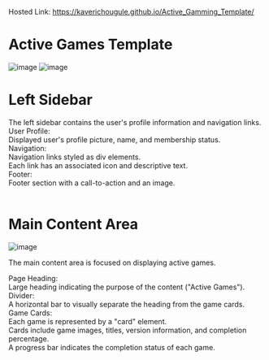 Hosted Link: https://kaverichougule.github.io/Active_Gamming_Template/
# Active Games Template
![image](https://github.com/kaverichougule/Active_Gamming_Template/assets/101037685/8560ef12-1e81-4a53-8168-82ace33c344c)
![image](https://github.com/kaverichougule/Active_Gamming_Template/assets/101037685/ec01e5aa-70b4-402a-ba11-a674107e5765)
# Left Sidebar
The left sidebar contains the user's profile information and navigation links.
<br>
User Profile: <br>
Displayed user's profile picture, name, and membership status. <br>
Navigation: <br>
Navigation links styled as div elements. <br>
Each link has an associated icon and descriptive text. <br>
Footer: <br>
Footer section with a call-to-action and an image. <br>
<br>
# Main Content Area <br>
![image](https://github.com/kaverichougule/Active_Gamming_Template/assets/101037685/a1354019-1786-4894-9fa7-accd9ab16f56)

The main content area is focused on displaying active games. <br>

Page Heading: <br>
Large heading indicating the purpose of the content ("Active Games"). <br>
Divider: <br>
A horizontal bar to visually separate the heading from the game cards. <br>
Game Cards: <br>
Each game is represented by a "card" element. <br>
Cards include game images, titles, version information, and completion percentage.<br>
A progress bar indicates the completion status of each game. <br>
